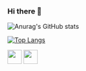 ### Hi there 👋





![Anurag's GitHub stats](https://github-readme-stats.vercel.app/api?username=moazMohsen&show_icons=true&theme=tokyonight)


[![Top Langs](https://github-readme-stats.vercel.app/api/top-langs/?username=moazMohsen&exclude_repo=github-readme-stats,moazMohsen.github.io&theme=tokyonight)](https://github.com/moazMohsen/github-readme-stats)


<img height="32" width="32" src="https://cdn.jsdelivr.net/npm/simple-icons@v7/icons/ javascript.svg" />
<img height="32" width="32" src="https://unpkg.com/simple-icons@v7/icons/[ICON SLUG].svg" />



<!--
**moazMohsen/moazMohsen** is a ✨ _special_ ✨ repository because its `README.md` (this file) appears on your GitHub profile.

Here are some ideas to get you started:

- 🔭 I’m currently working on ...
- 🌱 I’m currently learning ...
- 👯 I’m looking to collaborate on ...
- 🤔 I’m looking for help with ...
- 💬 Ask me about ...
- 📫 How to reach me: ...
- 😄 Pronouns: ...
- ⚡ Fun fact: ...
-->
